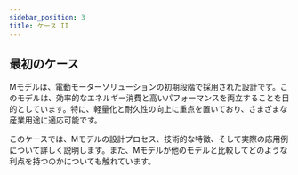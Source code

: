 ```yaml
---
sidebar_position: 3
title: ケース II
---
```


## 最初のケース

Mモデルは、電動モーターソリューションの初期段階で採用された設計です。このモデルは、効率的なエネルギー消費と高いパフォーマンスを両立することを目的としています。特に、軽量化と耐久性の向上に重点を置いており、さまざまな産業用途に適応可能です。

このケースでは、Mモデルの設計プロセス、技術的な特徴、そして実際の応用例について詳しく説明します。また、Mモデルが他のモデルと比較してどのような利点を持つのかについても触れています。

